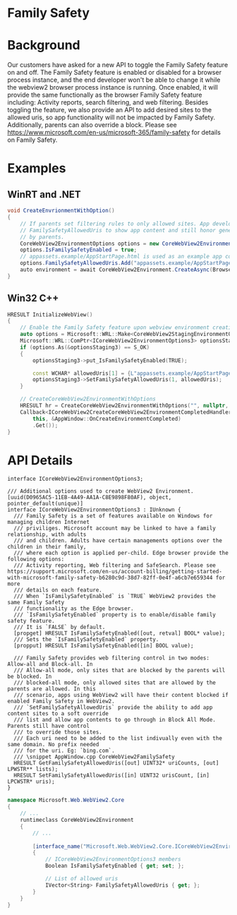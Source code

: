 Family Safety
===

# Background
Our customers have asked for a new API to toggle the Family Safety feature on and off. The Family 
Safety feature is enabled or disabled for a browser process instance, and the end developer 
won't be able to change it while the webview2 browser process instance is running. Once enabled, 
it will provide the same functionally as the browser Family Safety feature including: Activity 
reports, search filtering, and web filtering. Besides toggling the feature, we also provide an 
API to add desired sites to the allowed uris, so app functionality will not be impacted by 
Family Safety. Additionally, parents can also override a block.
Please see https://www.microsoft.com/en-us/microsoft-365/family-safety for details on Family Safety. 

# Examples
## WinRT and .NET   
```c#
void CreateEnvrionmentWithOption()
{
    // If parents set filtering rules to only allowed sites. App developers can use
    // FamilySafetyAllowedUris to show app content and still honor general filter settings set
    // by parents.
    CoreWebView2EnvironmentOptions options = new CoreWebView2EnvironmentOptions();
    options.IsFamilySafetyEnabled = true;
    // appassets.example/AppStartPage.html is used as an example app content.
    options.FamilySafetyAllowedUris.Add("appassets.example/AppStartPage.html");
    auto environment = await CoreWebView2Environment.CreateAsync(BrowserExecutableFolder, UserDataFolder, options);
}
```
## Win32 C++
```cpp
HRESULT InitializeWebView()
{
    // Enable the Family Safety feature upon webview environment creation complete
    auto options = Microsoft::WRL::Make<CoreWebView2StagingEnvironmentOptions>();
    Microsoft::WRL::ComPtr<ICoreWebView2EnvironmentOptions3> optionsStaging3;
    if (options.As(&optionsStaging3) == S_OK)
    {
        optionsStaging3->put_IsFamilySafetyEnabled(TRUE);

        const WCHAR* allowedUris[1] = {L"appassets.example/AppStartPage.html"};
        optionsStaging3->SetFamilySafetyAllowedUris(1, allowedUris);
    }

    // CreateCoreWebView2EnvironmentWithOptions
    HRESULT hr = CreateCoreWebView2EnvironmentWithOptions("", nullptr, options.Get(),
    Callback<ICoreWebView2CreateCoreWebView2EnvironmentCompletedHandler>(
        this, &AppWindow::OnCreateEnvironmentCompleted)
        .Get());
}
```

# API Details    
```
interface ICoreWebView2EnvironmentOptions3;

/// Additional options used to create WebView2 Environment.
[uuid(D0965AC5-11EB-4A49-AA1A-C8E9898F80AF), object, pointer_default(unique)]
interface ICoreWebView2EnvironmentOptions3 : IUnknown {
  /// Family Safety is a set of features available on Windows for managing children Internet 
  /// priviliges. Microsoft account may be linked to have a family relationship, with adults 
  /// and children. Adults have certain managements options over the children in their family, 
  /// where each option is applied per-child. Edge browser provide the following options: 
  /// Activity reporting, Web filtering and SafeSearch. Please see https://support.microsoft.com/en-us/account-billing/getting-started-with-microsoft-family-safety-b6280c9d-38d7-82ff-0e4f-a6cb7e659344 for more 
  /// details on each feature.
  /// When `IsFamilySafetyEnabled` is `TRUE` WebView2 provides the same Family Safety 
  /// functionality as the Edge browser. 
  /// `IsFamilySafetyEnabled` property is to enable/disable family safety feature.
  /// It is `FALSE` by default.
  [propget] HRESULT IsFamilySafetyEnabled([out, retval] BOOL* value);
  /// Sets the `IsFamilySafetyEnabled` property.
  [propput] HRESULT IsFamilySafetyEnabled([in] BOOL value);

  /// Family Safety provides web filtering control in two modes: Allow-all and Block-all. In 
  /// Allow-all mode, only sites that are blocked by the parents will be blocked. In 
  /// blocked-all mode, only allowed sites that are allowed by the parents are allowed. In this 
  /// scenario, apps using WebView2 will have their content blocked if enabled Family Safety in WebView2.
  /// `SetFamilySafetyAllowedUris` provide the ability to add app content sites to a soft override 
  /// list and allow app contents to go through in Block All Mode. Parents still have control
  /// to override those sites.
  /// Each uri need to be added to the list indivually even with the same domain. No prefix needed
  /// for the uri. Eg: `bing.com`. 
  /// \snippet AppWindow.cpp CoreWebView2FamilySafety
  HRESULT GetFamilySafetyAllowedUris([out] UINT32* uriCounts, [out] LPWSTR** lists);
  HRESULT SetFamilySafetyAllowedUris([in] UINT32 urisCount, [in] LPCWSTR* uris);
}
```

```c# (but really MIDL3)
namespace Microsoft.Web.WebView2.Core
{
    // ...
    runtimeclass CoreWebView2Environment
    {
        // ...
        
        [interface_name("Microsoft.Web.WebView2.Core.ICoreWebView2EnvironmentOptions3")]
        {
            // ICoreWebView2EnvironmentOptions3 members
            Boolean IsFamilySafetyEnabled { get; set; };

            // List of allowed uris
            IVector<String> FamilySafetyAllowedUris { get; };
        }
    }
}
```


